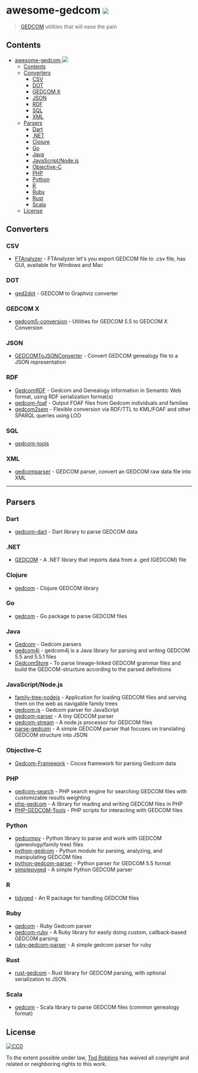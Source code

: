 # awesome-gedcom [![](https://awesome.re/badge-flat2.svg)](https://awesome.re)
> [GEDCOM](https://en.wikipedia.org/wiki/GEDCOM) utilities that will ease the pain

## Contents

- [awesome-gedcom ![](https://awesome.re)](#awesome-gedcom-)
  - [Contents](#contents)
  - [Converters](#converters)
    - [CSV](#csv)
    - [DOT](#dot)
    - [GEDCOM X](#gedcom-x)
    - [JSON](#json)
    - [RDF](#rdf)
    - [SQL](#sql)
    - [XML](#xml)
  - [Parsers](#parsers)
    - [Dart](#dart)
    - [.NET](#net)
    - [Clojure](#clojure)
    - [Go](#go)
    - [Java](#java)
    - [JavaScript/Node.js](#javascriptnodejs)
    - [Objective-C](#objective-c)
    - [PHP](#php)
    - [Python](#python)
    - [R](#r)
    - [Ruby](#ruby)
    - [Rust](#rust)
    - [Scala](#scala)
  - [License](#license)

## Converters

### CSV

* [FTAnalyzer](https://github.com/ShammyLevva/FTAnalyzer) - FTAnalyzer let's you export GEDCOM file to .csv file, has GUI, available for Windows and Mac

### DOT

* [ged2dot](https://github.com/vmiklos/ged2dot) - GEDCOM to Graphviz converter

### GEDCOM X
* [gedcom5-conversion](https://github.com/FamilySearch/gedcom5-conversion) - Utilities for GEDCOM 5.5 to GEDCOM X Conversion

### JSON
* [GEDCOMToJSONConverter](https://github.com/PatKayongo/GEDCOMToJSONConverter) - Convert GEDCOM genealogy file to a JSON representation

### RDF
* [GedcomRDF](https://github.com/BruceWhealton/GedcomRDF) - Gedcom and Genealogy information in Semantic Web format, using RDF serialization format(s)
* [gedcom-foaf](https://github.com/bricas/gedcom-foaf) - Output FOAF files from Gedcom individuals and families
* [gedcom2sem](https://github.com/jo-pol/gedcom2sem) - Flexible conversion via RDF/TTL to KML/FOAF and other SPARQL queries using LOD

### SQL

* [gedcom-tools](https://github.com/ligurio/gedcom-tools)

### XML
* [gedcomparser](https://github.com/alfredxiao/gedcomparser) - GEDCOM parser, convert an GEDCOM raw data file into XML

---

## Parsers

### Dart
* [gedcom-dart](https://github.com/orestesgaolin/gedcom-dart) - Dart library to parse GEDCOM data

### .NET
* [GEDCOM](https://github.com/prm9894/GEDCOM) - A .NET library that imports data from a .ged (GEDCOM) file

### Clojure
* [gedcom](https://github.com/geni/gedcom) - Clojure GEDCOM library

### Go
* [gedcom](https://github.com/iand/gedcom) - Go package to parse GEDCOM files

### Java
* [Gedcom](https://github.com/FamilySearch/Gedcom) - Gedcom parsers
* [gedcom4j](https://github.com/frizbog/gedcom4j) - gedcom4j is a Java library for parsing and writing GEDCOM 5.5 and 5.5.1 files
* [GedcomStore](https://github.com/thnaeff/GedcomStore) - To parse lineage-linked GEDCOM grammar files and build the GEDCOM-structure according to the parsed definitions

### JavaScript/Node.js
* [family-tree-nodejs](https://github.com/woodbri/family-tree-nodejs) - Application for loading GEDCOM files and serving them on the web as navigable family trees
* [gedcom.js](https://github.com/dcapwell/gedcom.js) - Gedcom parser for JavaScript
* [gedcom-parser](https://github.com/thoughtsunificator/gedcom-parser) - A tiny GEDCOM parser
* [gedcom-stream](https://github.com/connrs/gedcom-stream) - A node.js processor for GEDCOM files
* [parse-gedcom](https://github.com/tmcw/parse-gedcom) - A simple GEDCOM parser that focuses on translating GEDCOM structure into JSON

### Objective-C
* [Gedcom-Framework](https://github.com/mikkelee/Gedcom-Framework) - Cocoa framework for parsing Gedcom data

### PHP
* [gedcom-search](https://github.com/stuporglue/gedcom-search) - PHP search engine for searching GEDCOM files with customizable results weighting
* [php-gedcom](https://github.com/mrkrstphr/php-gedcom) - A library for reading and writing GEDCOM files in PHP
* [PHP-GEDCOM-Tools](https://github.com/cfinke/PHP-GEDCOM-Tools) - PHP scripts for interacting with GEDCOM files

### Python
* [gedcompy](https://github.com/rory/gedcompy) - Python library to parse and work with GEDCOM (geneology/family tree) files
* [python-gedcom](https://github.com/madprime/python-gedcom) - Python module for parsing, analyzing, and manipulating GEDCOM files
* [python-gedcom-parser](https://github.com/rootsdev/python-gedcom-parser) - Python parser for GEDCOM 5.5 format
* [simplepyged](https://github.com/dijxtra/simplepyged) - A simple Python GEDCOM parser

### R

* [tidyged](https://jl5000.github.io/tidyged/) - An R package for handling GEDCOM files

### Ruby
* [gedcom](https://github.com/rbur004/gedcom) - Ruby Gedcom parser
* [gedcom-ruby](https://github.com/binary011010/gedcom-ruby) - A Ruby library for easily doing custom, callback-based GEDCOM parsing
* [ruby-gedcom-parser](https://github.com/mikefarmer/ruby-gedcom-parser) - A simple gedcom parser for ruby

### Rust
* [rust-gedcom](https://github.com/pirtleshell/rust-gedcom) - Rust library for GEDCOM parsing, with optional serialization to JSON.

### Scala
* [gedcom](https://github.com/davidmoten/gedcom) - Scala library to parse GEDCOM files (common genealogy format)

## License

[![CC0](http://mirrors.creativecommons.org/presskit/buttons/88x31/svg/cc-zero.svg)](https://creativecommons.org/publicdomain/zero/1.0/)

To the extent possible under law, [Tod Robbins](https://todrobbins.com) has waived all copyright and related or neighboring rights to this work.
